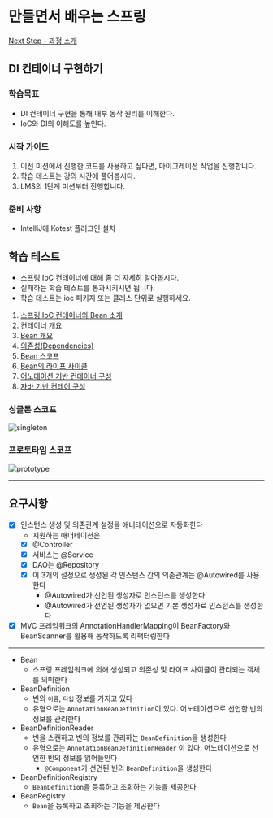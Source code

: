 # 만들면서 배우는 스프링
[Next Step - 과정 소개](https://edu.nextstep.camp/c/4YUvqn9V)

## DI 컨테이너 구현하기

### 학습목표
- DI 컨테이너 구현을 통해 내부 동작 원리를 이해한다.
- IoC와 DI의 이해도를 높인다.

### 시작 가이드
1. 이전 미션에서 진행한 코드를 사용하고 싶다면, 마이그레이션 작업을 진행합니다.
2. 학습 테스트는 강의 시간에 풀어봅시다.
3. LMS의 1단계 미션부터 진행합니다.

### 준비 사항
- IntelliJ에 Kotest 플러그인 설치

## 학습 테스트
- 스프링 IoC 컨테이너에 대해 좀 더 자세히 알아봅시다.
- 실패하는 학습 테스트를 통과시키시면 됩니다.
- 학습 테스트는 ioc 패키지 또는 클래스 단위로 실행하세요.

1. [스프링 IoC 컨테이너와 Bean 소개](study/src/test/kotlin/ioc/Introduction.kt)
2. [컨테이너 개요](study/src/test/kotlin/ioc/Container.kt)
3. [Bean 개요](study/src/test/kotlin/ioc/Bean.kt)
4. [의존성(Dependencies)](study/src/test/kotlin/ioc/Dependencies.kt)
5. [Bean 스코프](study/src/test/kotlin/ioc/BeanScopes.kt)
6. [Bean의 라이프 사이클](study/src/test/kotlin/ioc/Lifecycle.kt)
7. [어노테이션 기반 컨테이너 구성](study/src/test/kotlin/ioc/AnnotationBasedConfiguration.kt)
8. [자바 기반 컨테이 구성](study/src/test/kotlin/ioc/JavaBasedConfiguration.kt)

### 싱글톤 스코프
<img src="docs/images/singleton.png" alt="singleton">

### 프로토타입 스코프
<img src="docs/images/prototype.png" alt="prototype">

--- 

## 요구사항

- [x] 인스턴스 생성 및 의존관계 설정을 애너테이션으로 자동화한다
  - 지원하는 애너테이션은 
   - [x] @Controller
   - [x] 서비스는 @Service
   - [x] DAO는 @Repository
   - [x] 이 3개의 설정으로 생성된 각 인스턴스 간의 의존관계는 @Autowired를 사용한다
     - @Autowired가 선언된 생성자로 인스턴스를 생성한다
     - @Autowired가 선언된 생성자가 없으면 기본 생성자로 인스턴스를 생성한다

- [x] MVC 프레임워크의 AnnotationHandlerMapping이 BeanFactory와 BeanScanner를 활용해 동작하도록 리팩터링한다

----

- Bean
  - 스프링 프레임워크에 의해 생성되고 의존성 및 라이프 사이클이 관리되는 객체를 의미한다
- BeanDefinition
  - 빈의 `이름`, `타입` 정보를 가지고 있다
  - 유형으로는 `AnnotationBeanDefinition`이 있다. 어노테이션으로 선언한 빈의 정보를 관리한다
- BeanDefinitionReader
  - 빈을 스캔하고 빈의 정보를 관리하는 `BeanDefinition`을 생성한다
  - 유형으로는 `AnnotationBeanDefinitionReader` 이 있다. 어노테이션으로 선언한 빈의 정보를 읽어들인다
    - `@Component`가 선언된 빈의 `BeanDefinition`을 생성한다 
- BeanDefinitionRegistry
  - `BeanDefinition`을 등록하고 조회하는 기능을 제공한다
- BeanRegistry
  - `Bean`을 등록하고 조회하는 기능을 제공한다